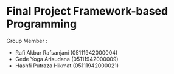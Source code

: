 # Final Project Framework-based Programming

Group Member :

- Rafi Akbar Rafsanjani (05111942000004)
- Gede Yoga Arisudana (05111942000009)
- Hashfi Putraza Hikmat (05111942000021)
